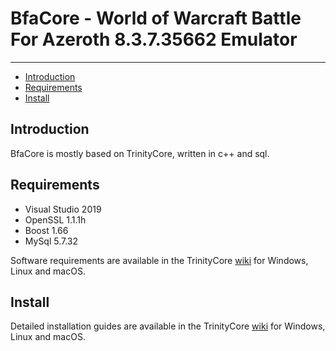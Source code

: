 # BfaCore - World of Warcraft Battle For Azeroth 8.3.7.35662 Emulator


--------------


* [Introduction](#introduction)
* [Requirements](#requirements)
* [Install](#install)



## Introduction

BfaCore is mostly based on TrinityCore, written in c++ and sql.



## Requirements

* Visual Studio 2019
* OpenSSL 1.1.1h
* Boost 1.66
* MySql 5.7.32



Software requirements are available in the TrinityCore [wiki](https://www.trinitycore.info/display/tc/Requirements) for
Windows, Linux and macOS.



## Install

Detailed installation guides are available in the TrinityCore [wiki](https://www.trinitycore.info/display/tc/Installation+Guide) for
Windows, Linux and macOS.


